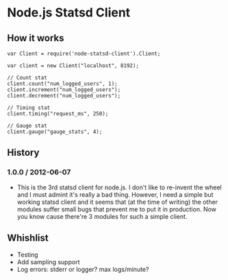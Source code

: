 # Node.js Statsd Client


## How it works

    var Client = require('node-statsd-client').Client;
    
    var client = new Client("localhost", 8192);

    // Count stat
    client.count("num_logged_users", 1);
    client.increment("num_logged_users");
    client.decrement("num_logged_users");
    
    // Timing stat
    client.timing("request_ms", 250);
    
    // Gauge stat
    client.gauge("gauge_stats", 4);


## History

### 1.0.0 / 2012-06-07

 * This is the 3rd statsd client for node.js. I don't like to re-invent the wheel and
   I must admint it's really a bad thing. However, I need a simple but working statsd
   client and it seems that (at the time of writing) the other modules suffer small
   bugs that prevent me to put it in production. Now you know cause there're 3 modules
   for such a simple client.


## Whishlist

 * Testing
 * Add sampling support
 * Log errors: stderr or logger? max logs/minute?
